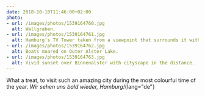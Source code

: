 ```yaml
---
date: 2018-10-10T11:46:00+02:00
photo:
- url: /images/photos/1539164760.jpg
  alt: Wallgraben.
- url: /images/photos/1539164761.jpg
  alt: Hamburg’s TV Tower taken from a viewpoint that surrounds it with red leaves.
- url: /images/photos/1539164762.jpg
  alt: Boats moared on Outer Alster Lake.
- url: /images/photos/1539164763.jpg
  alt: Vivid sunset over Binnenalster with cityscape in the distance.
---
```

What a treat, to visit such an amazing city during the most colourful time of the year. *Wir sehen uns bald wieder, Hamburg!*{lang="de"}
